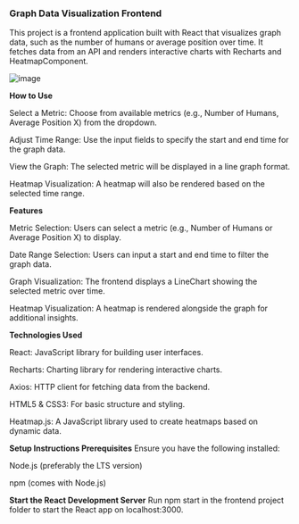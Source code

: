 ###  Graph Data Visualization Frontend

This project is a frontend application built with React that visualizes graph data, such as the number of humans or average position over time. It fetches data from an API and renders interactive charts with Recharts and HeatmapComponent.

![image](https://github.com/user-attachments/assets/b63c9e00-dcc4-4175-bd5a-0a956ba300e3)

**How to Use**

Select a Metric: Choose from available metrics (e.g., Number of Humans, Average Position X) from the dropdown.

Adjust Time Range: Use the input fields to specify the start and end time for the graph data.

View the Graph: The selected metric will be displayed in a line graph format.

Heatmap Visualization: A heatmap will also be rendered based on the selected time range.

**Features**

Metric Selection: Users can select a metric (e.g., Number of Humans or Average Position X) to display.

Date Range Selection: Users can input a start and end time to filter the graph data.

Graph Visualization: The frontend displays a LineChart showing the selected metric over time.

Heatmap Visualization: A heatmap is rendered alongside the graph for additional insights.

**Technologies Used**

React: JavaScript library for building user interfaces.

Recharts: Charting library for rendering interactive charts.

Axios: HTTP client for fetching data from the backend.

HTML5 & CSS3: For basic structure and styling.

Heatmap.js: A JavaScript library used to create heatmaps based on dynamic data.

**Setup Instructions
Prerequisites**
Ensure you have the following installed:

Node.js (preferably the LTS version)

npm (comes with Node.js)

**Start the React Development Server**
Run npm start in the frontend project folder to start the React app on localhost:3000.
